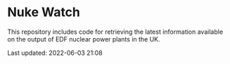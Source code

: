 # Nuke Watch

This repository includes code for retrieving the latest information available on the output of EDF nuclear power plants in the UK.

Last updated: 2022-06-03 21:08